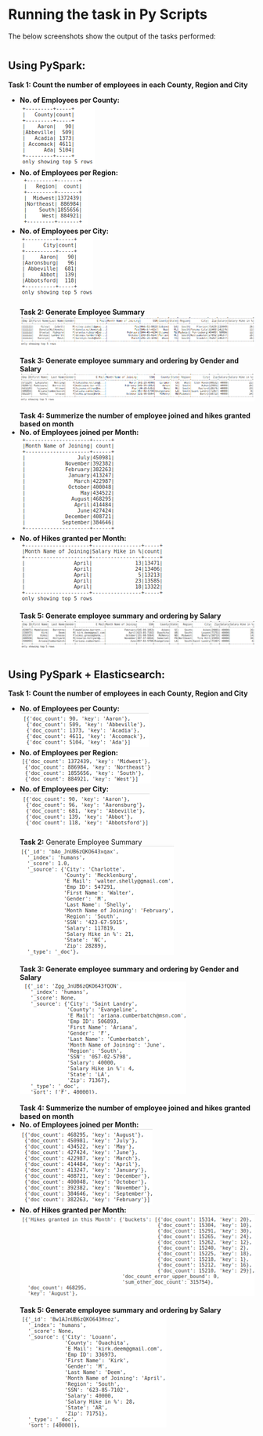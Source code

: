 # Running the task in Py Scripts
The below screenshots show the output of the tasks performed:
#
## Using PySpark:
**Task 1: Count the number of employees in each County, Region and City**<br/>
- **No. of Employees per County:**<br/>
<img src=https://github.com/Wolvarun9295/Spark-Elasticsearch-5MilData/blob/master/Screenshots/sp11.png></img><br/>
- **No. of Employees per Region:**<br/>
<img src=https://github.com/Wolvarun9295/Spark-Elasticsearch-5MilData/blob/master/Screenshots/sp12.png></img><br/>
- **No. of Employees per City:**<br/>
<img src=https://github.com/Wolvarun9295/Spark-Elasticsearch-5MilData/blob/master/Screenshots/sp13.png></img><br/><br/>
**Task 2: Generate Employee Summary**<br/>
<img src=https://github.com/Wolvarun9295/Spark-Elasticsearch-5MilData/blob/master/Screenshots/sp2.png></img><br/><br/>
**Task 3: Generate employee summary and ordering by Gender and Salary**<br/>
<img src=https://github.com/Wolvarun9295/Spark-Elasticsearch-5MilData/blob/master/Screenshots/sp3.png></img><br/><br/>
**Task 4: Summerize the number of employee joined and hikes granted based on month**<br/>
- **No. of Employees joined per Month:**<br/>
<img src=https://github.com/Wolvarun9295/Spark-Elasticsearch-5MilData/blob/master/Screenshots/sp41.png></img><br/>
- **No. of Hikes granted per Month:**<br/>
<img src=https://github.com/Wolvarun9295/Spark-Elasticsearch-5MilData/blob/master/Screenshots/sp42.png></img><br/><br/>
**Task 5: Generate employee summary and ordering by Salary**<br/>
<img src=https://github.com/Wolvarun9295/Spark-Elasticsearch-5MilData/blob/master/Screenshots/sp5.png></img><br/>
#
## Using PySpark + Elasticsearch:
**Task 1: Count the number of employees in each County, Region and City**<br/>
- **No. of Employees per County:**<br/>
<img src=https://github.com/Wolvarun9295/Spark-Elasticsearch-5MilData/blob/master/Screenshots/esT11.png></img><br/>
- **No. of Employees per Region:**<br/>
<img src=https://github.com/Wolvarun9295/Spark-Elasticsearch-5MilData/blob/master/Screenshots/esT12.png></img><br/>
- **No. of Employees per City:**<br/>
<img src=https://github.com/Wolvarun9295/Spark-Elasticsearch-5MilData/blob/master/Screenshots/esT13.png></img><br/><br/>
**Task 2:** Generate Employee Summary<br/>
<img src=https://github.com/Wolvarun9295/Spark-Elasticsearch-5MilData/blob/master/Screenshots/esT2.png></img><br/><br/>
**Task 3: Generate employee summary and ordering by Gender and Salary**<br/>
<img src=https://github.com/Wolvarun9295/Spark-Elasticsearch-5MilData/blob/master/Screenshots/esT3.png></img><br/><br/>
**Task 4: Summerize the number of employee joined and hikes granted based on month**<br/>
- **No. of Employees joined per Month:**<br/>
<img src=https://github.com/Wolvarun9295/Spark-Elasticsearch-5MilData/blob/master/Screenshots/esT41.png></img><br/>
- **No. of Hikes granted per Month:**<br/>
<img src=https://github.com/Wolvarun9295/Spark-Elasticsearch-5MilData/blob/master/Screenshots/esT42.png></img><br/><br/>
**Task 5: Generate employee summary and ordering by Salary**<br/>
<img src=https://github.com/Wolvarun9295/Spark-Elasticsearch-5MilData/blob/master/Screenshots/esT5.png></img><br/>

